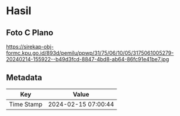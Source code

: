 # Hasil

## Foto C Plano

https://sirekap-obj-formc.kpu.go.id/893d/pemilu/ppwp/31/75/06/10/05/3175061005279-20240214-155922--b49d3fcd-8847-4bd8-ab64-86fc91e41be7.jpg


## Metadata

| Key        | Value               |
| ---------- | ------------------- |
| Time Stamp | 2024-02-15 07:00:44 |



